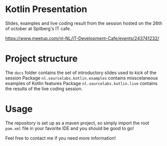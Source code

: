 # Kotlin Presentation

Slides, examples and live coding result from the session hosted on the 26th of october at Spilberg's IT cafe.

https://www.meetup.com/nl-NL/IT-Development-Cafe/events/243741232/

# Project structure

The `docs` folder contains the set of introductory slides used to kick of the session
Package `nl.sourcelabs.kotlin.examples` contains misscelaneous examples of Kotlin features
Package `nl.sourcelabs.kotlin.live` contains the results of the live coding session.

# Usage

The repository is set up as a maven project, so simply import the root `pom.xml` file in your favorite IDE and you should be good to go!

Feel free to contact me if you need more information!
